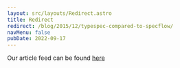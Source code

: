 ```yaml
---
layout: src/layouts/Redirect.astro
title: Redirect
redirect: /blog/2015/12/typespec-compared-to-specflow/
navMenu: false
pubDate: 2022-09-17
---
```

<div>
Our article feed can be found <a href="/blog/2015/12/typespec-compared-to-specflow/">here</a>
</div>
